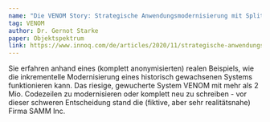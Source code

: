 ```yaml
---
name: "Die VENOM Story: Strategische Anwendungsmodernisierung mit Split+Extract-Strategien"
tag: VENOM
author: Dr. Gernot Starke
paper: Objektspektrum
link: https://www.innoq.com/de/articles/2020/11/strategische-anwendungsmodernisierung-mit-split-extract-strategien/
---
```

Sie erfahren anhand eines (komplett anonymisierten) realen Beispiels, wie die inkrementelle Modernisierung
eines historisch gewachsenen Systems funktionieren kann. Das riesige, gewucherte System VENOM mit mehr als
2 Mio. Codezeilen zu modernisieren oder komplett neu zu schreiben - vor dieser schweren Entscheidung stand 
die (fiktive, aber sehr realitätsnahe) Firma SAMM Inc.